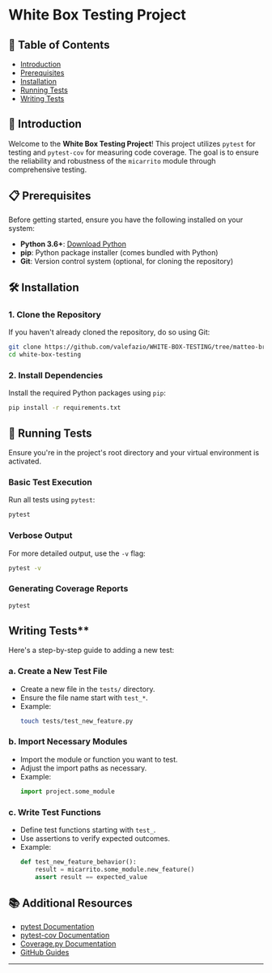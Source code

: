 
# White Box Testing Project

## 📝 Table of Contents

- [Introduction](#introduction)
- [Prerequisites](#prerequisites)
- [Installation](#installation)
- [Running Tests](#running-tests)
- [Writing Tests](#writing-tests)

## 🚀 Introduction

Welcome to the **White Box Testing Project**! This project utilizes `pytest` for testing and `pytest-cov` for measuring code coverage. The goal is to ensure the reliability and robustness of the `micarrito` module through comprehensive testing.

## 📋 Prerequisites

Before getting started, ensure you have the following installed on your system:

- **Python 3.6+**: [Download Python](https://www.python.org/downloads/)
- **pip**: Python package installer (comes bundled with Python)
- **Git**: Version control system (optional, for cloning the repository)

## 🛠 Installation

### 1. **Clone the Repository**

If you haven't already cloned the repository, do so using Git:

```bash
git clone https://github.com/valefazio/WHITE-BOX-TESTING/tree/matteo-branch
cd white-box-testing
```



### 2. **Install Dependencies**

Install the required Python packages using `pip`:

```bash
pip install -r requirements.txt
```


## 🧪 Running Tests

Ensure you're in the project's root directory and your virtual environment is activated.

### **Basic Test Execution**

Run all tests using `pytest`:

```bash
pytest
```



### **Verbose Output**

For more detailed output, use the `-v` flag:

```bash
pytest -v
```


### **Generating Coverage Reports**


```bash
pytest
```



## Writing Tests**

Here's a step-by-step guide to adding a new test:

### **a. Create a New Test File**

- Create a new file in the `tests/` directory.
- Ensure the file name start with `test_*`.
- Example:
  ```bash
  touch tests/test_new_feature.py
  ```

### **b. Import Necessary Modules**

- Import the module or function you want to test.
- Adjust the import paths as necessary.
- Example:
  ```python
  import project.some_module
  ```

### **c. Write Test Functions**

- Define test functions starting with `test_`.
- Use assertions to verify expected outcomes.
- Example:
  ```python
  def test_new_feature_behavior():
      result = micarrito.some_module.new_feature()
      assert result == expected_value
  ```





## 📚 Additional Resources

- [pytest Documentation](https://docs.pytest.org/en/stable/)
- [pytest-cov Documentation](https://pytest-cov.readthedocs.io/en/latest/)
- [Coverage.py Documentation](https://coverage.readthedocs.io/en/coverage-5.5/)
- [GitHub Guides](https://guides.github.com/)

---





